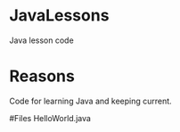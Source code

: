 # JavaLessons
Java lesson code

# Reasons
Code for learning Java and keeping current.

#Files
HelloWorld.java
